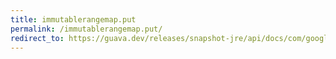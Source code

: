 ```yaml
---
title: immutablerangemap.put
permalink: /immutablerangemap.put/
redirect_to: https://guava.dev/releases/snapshot-jre/api/docs/com/google/common/collect/ImmutableRangeMap.html#put-com.google.common.collect.Range-V-
---
```

